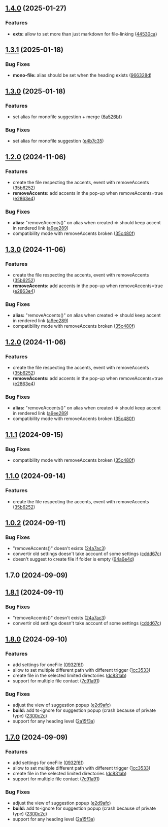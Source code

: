 ## [1.4.0](https://github.com/Mara-Li/obsidian-at-symbol-linking/compare/1.3.1...1.4.0) (2025-01-27)
### Features

* **exts:** allow to set more than just markdown for file-linking ([44530ca](https://github.com/Mara-Li/obsidian-at-symbol-linking/commit/44530ca31df7c5d5924e03dcbf021fc77e64697a))

## [1.3.1](https://github.com/Mara-Li/obsidian-at-symbol-linking/compare/1.3.0...1.3.1) (2025-01-18)
### Bug Fixes

* **mono-file:** alias should be set when the heading exists ([966328d](https://github.com/Mara-Li/obsidian-at-symbol-linking/commit/966328d1742b25699162504e6cd192b05d9f747f))

## [1.3.0](https://github.com/Mara-Li/obsidian-at-symbol-linking/compare/1.2.0...1.3.0) (2025-01-18)
### Features

* set alias for monofile suggestion + merge ([6a526bf](https://github.com/Mara-Li/obsidian-at-symbol-linking/commit/6a526bf3272175a5de27b6c1e0bb13953dbbde39))

### Bug Fixes

* set alias for monofile suggestion ([e4b7c35](https://github.com/Mara-Li/obsidian-at-symbol-linking/commit/e4b7c35187a8c66467de792f2ab48ccff97e84c8))

## [1.2.0](https://github.com/Mara-Li/obsidian-custom-suggester/compare/1.0.2...1.2.0) (2024-11-06)
### Features

* create the file respecting the accents, event with removeAccents ([35b6252](https://github.com/Mara-Li/obsidian-custom-suggester/commit/35b62523d0086ca056d6c37a3c640a86faa5daf8))
* **removeAccents:** add accents in the pop-up when removeAccents=true ([e2863e4](https://github.com/Mara-Li/obsidian-custom-suggester/commit/e2863e474fb7911a14b94e72ba83a8db8eafdf72))

### Bug Fixes

* **alias:** "removeAccents()" on alias when created ⇒ should keep accent in rendered link ([a9ee289](https://github.com/Mara-Li/obsidian-custom-suggester/commit/a9ee2895b5320d87233e3e141bbd926da03ccdca))
* compatibility mode with removeAccents broken ([35c480f](https://github.com/Mara-Li/obsidian-custom-suggester/commit/35c480fe680232fc2b27af23678f0834bf0cde0a))

## [1.3.0](https://github.com/Mara-Li/obsidian-custom-suggester/compare/1.0.2...1.3.0) (2024-11-06)
### Features

* create the file respecting the accents, event with removeAccents ([35b6252](https://github.com/Mara-Li/obsidian-custom-suggester/commit/35b62523d0086ca056d6c37a3c640a86faa5daf8))
* **removeAccents:** add accents in the pop-up when removeAccents=true ([e2863e4](https://github.com/Mara-Li/obsidian-custom-suggester/commit/e2863e474fb7911a14b94e72ba83a8db8eafdf72))

### Bug Fixes

* **alias:** "removeAccents()" on alias when created ⇒ should keep accent in rendered link ([a9ee289](https://github.com/Mara-Li/obsidian-custom-suggester/commit/a9ee2895b5320d87233e3e141bbd926da03ccdca))
* compatibility mode with removeAccents broken ([35c480f](https://github.com/Mara-Li/obsidian-custom-suggester/commit/35c480fe680232fc2b27af23678f0834bf0cde0a))

## [1.2.0](https://github.com/Mara-Li/obsidian-custom-suggester/compare/1.0.2...1.2.0) (2024-11-06)
### Features

* create the file respecting the accents, event with removeAccents ([35b6252](https://github.com/Mara-Li/obsidian-custom-suggester/commit/35b62523d0086ca056d6c37a3c640a86faa5daf8))
* **removeAccents:** add accents in the pop-up when removeAccents=true ([e2863e4](https://github.com/Mara-Li/obsidian-custom-suggester/commit/e2863e474fb7911a14b94e72ba83a8db8eafdf72))

### Bug Fixes

* **alias:** "removeAccents()" on alias when created ⇒ should keep accent in rendered link ([a9ee289](https://github.com/Mara-Li/obsidian-custom-suggester/commit/a9ee2895b5320d87233e3e141bbd926da03ccdca))
* compatibility mode with removeAccents broken ([35c480f](https://github.com/Mara-Li/obsidian-custom-suggester/commit/35c480fe680232fc2b27af23678f0834bf0cde0a))

## [1.1.1](https://github.com/Mara-Li/obsidian-at-symbol-linking/compare/1.1.0...1.1.1) (2024-09-15)
### Bug Fixes

* compatibility mode with removeAccents broken ([35c480f](https://github.com/Mara-Li/obsidian-at-symbol-linking/commit/35c480fe680232fc2b27af23678f0834bf0cde0a))

## [1.1.0](https://github.com/Mara-Li/obsidian-at-symbol-linking/compare/1.0.2...1.1.0) (2024-09-14)
### Features

* create the file respecting the accents, event with removeAccents ([35b6252](https://github.com/Mara-Li/obsidian-at-symbol-linking/commit/35b62523d0086ca056d6c37a3c640a86faa5daf8))

## [1.0.2](https://github.com/Mara-Li/obsidian-at-symbol-linking/compare/1.0.0...1.0.2) (2024-09-11)
### Bug Fixes

* "removeAccents()" doesn't exists ([24a7ac3](https://github.com/Mara-Li/obsidian-at-symbol-linking/commit/24a7ac35b5b6d04de7ac6c0010b95fd7839d1d28))
* convertir old settings doesn't take account of some settings ([cddd67c](https://github.com/Mara-Li/obsidian-at-symbol-linking/commit/cddd67c84f5517ca6724a9ca7b0c00e9e4f512d9))
* doesn't suggest to create file if folder is empty ([64a6e4d](https://github.com/Mara-Li/obsidian-at-symbol-linking/commit/64a6e4dc72948bd3dd1445bb683a71353faa975f))

## 1.7.0 (2024-09-09)

## [1.8.1](https://github.com/Mara-Li/obsidian-at-symbol-linking/compare/1.7.0...1.8.1) (2024-09-11)
### Bug Fixes

* "removeAccents()" doesn't exists ([24a7ac3](https://github.com/Mara-Li/obsidian-at-symbol-linking/commit/24a7ac35b5b6d04de7ac6c0010b95fd7839d1d28))
* convertir old settings doesn't take account of some settings ([cddd67c](https://github.com/Mara-Li/obsidian-at-symbol-linking/commit/cddd67c84f5517ca6724a9ca7b0c00e9e4f512d9))

## [1.8.0](https://github.com/Mara-Li/obsidian-at-symbol-linking/compare/1.6.2...1.8.0) (2024-09-10)
### Features

* add settings for oneFile ([0932f6f](https://github.com/Mara-Li/obsidian-at-symbol-linking/commit/0932f6f0f7eb5ea961e87acab13447653893207d))
* allow to set multiple different path with different trigger ([1cc3533](https://github.com/Mara-Li/obsidian-at-symbol-linking/commit/1cc353315b185c7763f7fd1b716f5e966d194f32))
* create file in the selected limited directories ([dc831ab](https://github.com/Mara-Li/obsidian-at-symbol-linking/commit/dc831abc4ff4c9982e778f20dce46291ce14abee))
* support for multiple file contact ([7c91a91](https://github.com/Mara-Li/obsidian-at-symbol-linking/commit/7c91a9147a0e0d6d7931dc3c4b581b5af220488d))

### Bug Fixes

* adjust the view of suggestion popup ([e2d9afc](https://github.com/Mara-Li/obsidian-at-symbol-linking/commit/e2d9afc13ccd7926cf0849f1fc59da52429dc22b))
* **build:** add ts-ignore for suggestion popup (crash because of private type) ([2300c2c](https://github.com/Mara-Li/obsidian-at-symbol-linking/commit/2300c2cb8f3b1c9607d69ee9772e6ad3554892c7))
* support for any heading level ([2a15f3a](https://github.com/Mara-Li/obsidian-at-symbol-linking/commit/2a15f3ac84bfa02b59b21702fb76acf829f41893))

## [1.7.0](https://github.com/Mara-Li/obsidian-at-symbol-linking/compare/1.6.2...1.7.0) (2024-09-09)
### Features

* add settings for oneFile ([0932f6f](https://github.com/Mara-Li/obsidian-at-symbol-linking/commit/0932f6f0f7eb5ea961e87acab13447653893207d))
* allow to set multiple different path with different trigger ([1cc3533](https://github.com/Mara-Li/obsidian-at-symbol-linking/commit/1cc353315b185c7763f7fd1b716f5e966d194f32))
* create file in the selected limited directories ([dc831ab](https://github.com/Mara-Li/obsidian-at-symbol-linking/commit/dc831abc4ff4c9982e778f20dce46291ce14abee))
* support for multiple file contact ([7c91a91](https://github.com/Mara-Li/obsidian-at-symbol-linking/commit/7c91a9147a0e0d6d7931dc3c4b581b5af220488d))

### Bug Fixes

* adjust the view of suggestion popup ([e2d9afc](https://github.com/Mara-Li/obsidian-at-symbol-linking/commit/e2d9afc13ccd7926cf0849f1fc59da52429dc22b))
* **build:** add ts-ignore for suggestion popup (crash because of private type) ([2300c2c](https://github.com/Mara-Li/obsidian-at-symbol-linking/commit/2300c2cb8f3b1c9607d69ee9772e6ad3554892c7))
* support for any heading level ([2a15f3a](https://github.com/Mara-Li/obsidian-at-symbol-linking/commit/2a15f3ac84bfa02b59b21702fb76acf829f41893))